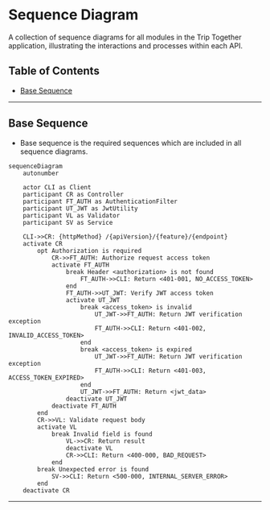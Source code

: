 # Sequence Diagram

A collection of sequence diagrams for all modules in the Trip Together application, illustrating the interactions and
processes within each API.

## Table of Contents

- [Base Sequence](#base-sequence)

---

## Base Sequence

- Base sequence is the required sequences which are included in all sequence diagrams.

```mermaid
sequenceDiagram
    autonumber

    actor CLI as Client
    participant CR as Controller
    participant FT_AUTH as AuthenticationFilter
    participant UT_JWT as JwtUtility
    participant VL as Validator
    participant SV as Service

    CLI->>CR: {httpMethod} /{apiVersion}/{feature}/{endpoint}
    activate CR
        opt Authorization is required
            CR->>FT_AUTH: Authorize request access token
            activate FT_AUTH
                break Header <authorization> is not found
                    FT_AUTH->>CLI: Return <401-001, NO_ACCESS_TOKEN>
                end
                FT_AUTH->>UT_JWT: Verify JWT access token
                activate UT_JWT
                    break <access_token> is invalid
                        UT_JWT->>FT_AUTH: Return JWT verification exception
                        FT_AUTH->>CLI: Return <401-002, INVALID_ACCESS_TOKEN>
                    end
                    break <access_token> is expired
                        UT_JWT->>FT_AUTH: Return JWT verification exception
                        FT_AUTH->>CLI: Return <401-003, ACCESS_TOKEN_EXPIRED>
                    end
                    UT_JWT->>FT_AUTH: Return <jwt_data>
                deactivate UT_JWT
            deactivate FT_AUTH
        end
        CR->>VL: Validate request body
        activate VL
            break Invalid field is found
                VL->>CR: Return result
                deactivate VL
                CR->>CLI: Return <400-000, BAD_REQUEST>
            end
        break Unexpected error is found
            SV->>CLI: Return <500-000, INTERNAL_SERVER_ERROR>
        end
    deactivate CR
```

---